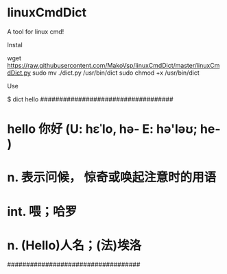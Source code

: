 # linuxCmdDict
A tool for linux cmd!

Instal


wget https://raw.githubusercontent.com/MakoVsp/linuxCmdDict/master/linuxCmdDict.py
sudo mv ./dict.py /usr/bin/dict
sudo chmod +x /usr/bin/dict

Use

$ dict hello
################################### 
#  hello 你好 (U: hɛˈlo, hə- E: hə'ləʊ; he- )
#  n. 表示问候， 惊奇或唤起注意时的用语
#  int. 喂；哈罗
#  n. (Hello)人名；(法)埃洛
###################################
